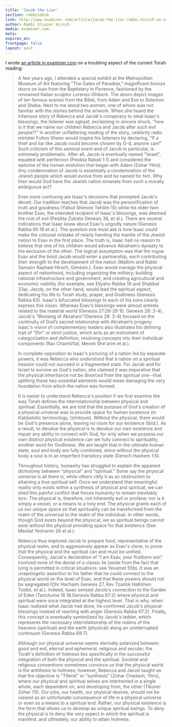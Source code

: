 ```yaml
---
title: 'Jacob the Liar'
section: rabbisdesk
link: http://www.examiner.com/article/jacob-the-liar-rabbi-hirsch-on-a-troubling-aspect-of-the-current-torah-reading
author: Rabbi Eliezer Hirsch
media: examiner.com
meta:
expires_on:
frontpage: false
layout: post
---
```


I wrote [an article in examiner.com](http://www.examiner.com/article/jacob-the-liar-rabbi-hirsch-on-a-troubling-aspect-of-the-current-torah-reading) on a troubling aspect of the current Torah reading:

>A few years ago, I attended a special exhibit at the Metropolitan Museum of Art featuring "The Gates of Paradise," magnificent bronze doors on loan from the Baptistery in Florence, fashioned by the renowned Italian sculptor Lorenzo Ghiberti. The doors depict images of ten famous scenes from the Bible, from Adam and Eve to Solomon and Sheba. Next to me stood two women, one of whom was not familiar with the stories behind the artwork. When she heard the infamous story of Rebecca and Jacob's conspiracy to steal Isaac's blessings, the listener was aghast, exclaiming in sincere shock, "how is it that we name our children Rebecca and Jacob after such evil people?!" In another unflattering reading of the story, celebrity radio minister Fulton Sheen would inspire his listeners by declaring, "If a thief and liar like Jacob could become chosen by G-d, anyone can!" Such criticism of this seminal event and of Jacob in particular, is extremely problematic. After all, Jacob is eventually named "Israel", equated with perfection (Pesikta Rabati 1:1) and considered the epitome of the human evolution that began with Adam (Zohar Yitro). Any condemnation of Jacob is essentially a condemnation of the Jewish people which would evolve from and be named for him. Why then would God have the Jewish nation emanate from such a morally ambiguous act?
>
>Even more confusing are Isaac's decisions that prompted Jacob's deceit. Our tradition teaches that Jacob was the personification of truth and goodness (Yalkut Shimoni Tehilim 15) while his elder twin brother Esav, the intended recipient of Isaac's blessings, was deemed the root of evil (Pesikta Zutrata Genesis 36, et al.). There are several indications that Isaac knew about Esav's ungodly nature (Genesis Rabba 65:19 et al.). The question one must ask is how Isaac could make the colossal mistake of nearly handing the mantle of the Jewish nation to Esav in the first place.
The truth is, Isaac had no reason to believe that one of his children would advance Abraham’s dynasty to the exclusion of the other. The logical assumption was that the rogue Esav and the timid Jacob would enter a partnership, each contributing their strength to the development of the nation (Malbim and Rabbi Samson Raphael Hirsch, Genesis.). Esav would manage the physical aspect of nationhood, including organizing the military; building national infrastructure and government; and creating agricultural and economic viability (for example, see Eliyahu Rabba 18 and Shabbat 33a). Jacob, on the other hand, would lead the spiritual aspect, dedicating his life to Torah study, prayer, and Godliness (Genesis Rabba 63). Isaac's bifurcated blessings to each of his sons clearly express this vision. Whereas Esav's blessings were almost entirely related to the material world (Genesis 27:28-29 10. Genesis 28: 3-4), Jacob's "Blessing of Abraham"(Genesis 28: 3-4) focused on the continuity of God’s sacred relationship with Abraham’s progeny. Isaac's vision of complementary leaders also illustrates his defining trait of "Din" or strict justice, which acts as an instrument of categorization and definition, resolving concepts into their individual components (Rav ChaimVital, Mevoh She'arim et al.).
>
>In complete opposition to Isaac's picturing of a nation led by separate powers, it was Rebecca who understood that a nation on a spiritual mission could not succeed in a fragmented state. For Jacob and for Israel to survive as God's nation, she claimed it was imperative that the physical inheritance not be divorced from the spiritual one--that splitting these two essential elements would mean damaging the very foundation from which the nation was formed.
>
>It is easier to understand Rebecca's position if we first examine the way Torah defines the interrelationship between physical and spiritual. Essentially, we are told that the purpose of God's creation of a physical universe was to provide space for human existence (in Kabbalistic terminology, tzimtzum). Without the physical, there would be God's presence alone, leaving no room for our existence (Ibid.). As a result, to devalue the physical is to devalue our own existence and impair any ability to connect with God, for only when we possess our own distinct physical existence can we fully connect to spirituality, another word for Godliness. We are taught that in the ultimate human state, soul and body are fully combined, since without the physical body a soul is in an imperfect transitory state (Derech Hashem 1:5).
>
>Throughout history, humanity has struggled to explain the apparent dichotomy between "physical" and “spiritual." Some say the physical universe is all there is, while others vilify it as an obstruction to attaining a true spiritual self. Once we understand that meaningful reality only exists within a synthesis of physical and spiritual, we can shed this painful conflict that forces humanity to remain inevitably torn. The physical is, therefore, not inherently evil or profane; nor is it simply a vessel, or a means to a holy end. The physical grants each of us our unique space so that spirituality can be transformed from the realm of the universal to the realm of the individual. In other words, though God exists beyond the physical, we as spiritual beings cannot exist without the physical providing space for that existence (See Mesilat Yesharim 26 et al.).
>
>Rebecca thus implored Jacob to prepare food, representative of the physical realm, and to aggressively appear as Esav's clone, to prove that the physical and the spiritual can and must be unified. Consequently, Jacob's declaration of "I am Esav, your firstborn son" involved none of the denial of a classic lie (aside from the fact that lying is permitted in critical situations: see Yevamot 55b). It was an unapologetic assertion to his father that he could connect to the physical world on the level of Esav, and that these powers should not be segregated (Ohr Hachaim Genesis 27, Rav Tzadok HaKohen Toldot, et al.). Indeed, Isaac sensed Jacob's connection to the Garden of Eden (Tanchuma 16 18.Genesis Rabba 67:2) where physical and spiritual were once integrated at the highest level. That is why, when Isaac realized what Jacob had done, he confirmed Jacob's physical blessings instead of reacting with anger (Genesis Rabba 67:2). Finally, this concept is eventually symbolized by Jacob's ladder, which represents the necessary interrelationship of the realms of the heavens (spiritual) and the earth (physical) along an uninterrupted continuum (Genesis Rabba 69:7).
>
>Although our physical universe seems eternally polarized between good and evil, eternal and ephemeral, religious and secular; the Torah's definition of holiness lies specifically in the successful integration of both the physical and the spiritual. Societal and religious conventions sometimes convince us that the physical world is the antithesis to holiness; however, Rebecca and Jacob taught us that the objective is "Tiferet" or “synthesis” (Zohar Chadash, Yitro), where our physical and spiritual selves are intertwined in a single whole, each dependent on, and developing from, the other (Tikunei Zohar 70). Our jobs, our health, our physical desires, should not be viewed as an unfortunate consequence of life in a physical universe or even as a means to a spiritual end. Rather, our physical existence is the form that allows us to develop as unique spiritual beings. To deny the physical is to deny the very aspect in which the spiritual is manifest, and ultimately, our ability to attain holiness.

